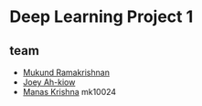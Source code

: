 # Deep Learning Project 1

## team
- [Mukund Ramakrishnan]()
- [Joey Ah-kiow]()
- [Manas Krishna](https://github.com/hopinheimer) mk10024
